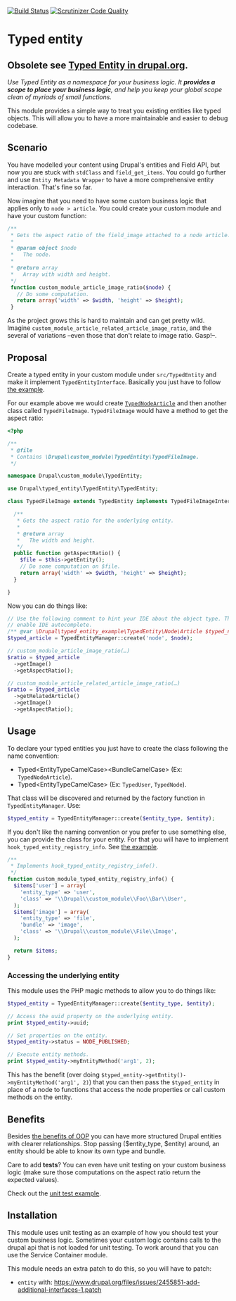 [![Build Status](https://travis-ci.org/mateu-aguilo-bosch/typed_entity.svg?branch=7.x-1.x)](https://travis-ci.org/mateu-aguilo-bosch/typed_entity) [![Scrutinizer Code Quality](https://scrutinizer-ci.com/g/mateu-aguilo-bosch/typed_entity/badges/quality-score.png?b=7.x-1.x)](https://scrutinizer-ci.com/g/mateu-aguilo-bosch/typed_entity/?branch=7.x-1.x)

# Typed entity

## Obsolete see [Typed Entity in drupal.org](https://www.drupal.org/project/typed_entity).

_Use Typed Entity as a namespace for your business logic. It **provides a scope to place your business logic**, and help you keep your global scope clean of myriads of small functions._

This module provides a simple way to treat you existing entities like typed
objects. This will allow you to have a more maintainable and easier to debug
codebase.

## Scenario

You have modelled your content using Drupal's entities and Field API, but now
you are stuck with `stdClass` and `field_get_items`. You could go further and
use `Entity Metadata Wrapper` to have a more comprehensive entity interaction.
That's fine so far.

Now imagine that you need to have some custom business logic that applies only
to `node > article`. You could create your custom module and have your custom
function:

```php
/**
 * Gets the aspect ratio of the field_image attached to a node article.
 * 
 * @param object $node
 *   The node.
 *
 * @return array
 *   Array with width and height.
 */
 function custom_module_article_image_ratio($node) {
   // Do some computation.
   return array('width' => $width, 'height' => $height);
 }
```

As the project grows this is hard to maintain and can get pretty wild. Imagine
`custom_module_article_related_article_image_ratio`, and the several of
variations –even those that don't relate to image ratio. Gasp!–.

## Proposal

Create a typed entity in your custom module under `src/TypedEntity` and make it implement `TypedEntityInterface`. Basically you just have to follow [the example](modules/typed_entity_example/src/TypedEntity/TypedNode.php).

For our example above we would create [`TypedNodeArticle`](modules/typed_entity_example/src/TypedEntity/Node/Article.php) and then another class called `TypedFileImage`. `TypedFileImage` would have a method to get the aspect ratio:

```php
<?php

/**
 * @file
 * Contains \Drupal\custom_module\TypedEntity\TypedFileImage.
 */

namespace Drupal\custom_module\TypedEntity;

use Drupal\typed_entity\TypedEntity\TypedEntity;

class TypedFileImage extends TypedEntity implements TypedFileImageInterface {

  /**
   * Gets the aspect ratio for the underlying entity.
   *
   * @return array
   *   The width and height.
   */
  public function getAspectRatio() {
    $file = $this->getEntity();
    // Do some computation on $file.
    return array('width' => $width, 'height' => $height);
  }

}
```

Now you can do things like:

```php
// Use the following comment to hint your IDE about the object type. That will
// enable IDE autocomplete.
/** @var \Drupal\typed_entity_example\TypedEntity\Node\Article $typed_node */
$typed_article = TypedEntityManager::create('node', $node);

// custom_module_article_image_ratio(…)
$ratio = $typed_article
  ->getImage()
  ->getAspectRatio();

// custom_module_article_related_article_image_ratio(…)
$ratio = $typed_article
  ->getRelatedArticle()
  ->getImage()
  ->getAspectRatio();
```

## Usage
To declare your typed entities you just have to create the class following the name convention:

  - Typed\<EntityTypeCamelCase\>\<BundleCamelCase\> (Ex: `TypedNodeArticle`).
  - Typed\<EntityTypeCamelCase\> (Ex: `TypedUser`, `TypedNode`).

That class will be discovered and returned by the factory function in
`TypedEntityManager`. Use:

```php
$typed_entity = TypedEntityManager::create($entity_type, $entity);
```

If you don't like the naming convention or you prefer to use something else, you can provide the class for your entity. For that you will have to implement `hook_typed_entity_registry_info`. See [the example](modules/typed_entity_example/typed_entity_example.module).

```php
/**
 * Implements hook_typed_entity_registry_info().
 */
function custom_module_typed_entity_registry_info() {
  $items['user'] = array(
    'entity_type' => 'user',
    'class' => '\\Drupal\\custom_module\\Foo\\Bar\\User',
  );
  $items['image'] = array(
    'entity_type' => 'file',
    'bundle' => 'image',
    'class' => '\\Drupal\\custom_module\\File\\Image',
  );

  return $items;
}
```

### Accessing the underlying entity
This module uses the PHP magic methods to allow you to do things like:

```php
$typed_entity = TypedEntityManager::create($entity_type, $entity);

// Access the uuid property on the underlying entity.
print $typed_entity->uuid;

// Set properties on the entity.
$typed_entity->status = NODE_PUBLISHED;

// Execute entity methods.
print $typed_entity->myEntityMethod('arg1', 2);
```

This has the benefit (over doing `$typed_entity->getEntity()->myEntityMethod('arg1', 2)`)
that you can then pass the `$typed_entity` in place of a node to functions that
access the node properties or call custom methods on the entity.

## Benefits
Besides [the benefits of OOP](https://duckduckgo.com/?q=object+oriented+programming+benefits)
you can have more structured Drupal entities with clearer relationships. Stop
passing ($entity_type, $entity) around, an entity should be able to know its own
type and bundle.

Care to add **tests**? You can even have unit testing on your custom business logic
(make sure those computations on the aspect ratio return the expected values).

Check out the [unit test example](modules/typed_entity_example/lib/Drupal/typed_entity_example/Tests/TypedEntityExampleUnitTestCase.php).

## Installation

This module uses unit testing as an example of how you should test your custom business logic. Sometimes your custom
logic contains calls to the drupal api that is not loaded for unit testing. To work around that you can use the Service
Container module.

This module needs an extra patch to do this, so you will have to patch:
  - `entity` with: https://www.drupal.org/files/issues/2455851-add-additional-interfaces-1.patch
